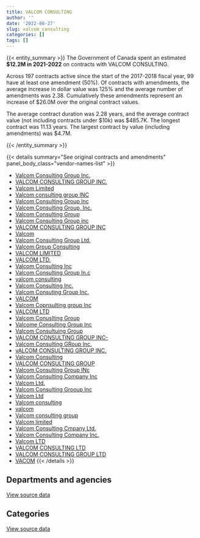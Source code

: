 ```yaml
---
title: VALCOM CONSULTING
author: ''
date: '2022-08-27'
slug: valcom_consulting
categories: []
tags: []
---
```


<script src="/rmarkdown-libs/htmlwidgets/htmlwidgets.js"></script>
<link href="/rmarkdown-libs/datatables-css/datatables-crosstalk.css" rel="stylesheet" />
<script src="/rmarkdown-libs/datatables-binding/datatables.js"></script>
<script src="/rmarkdown-libs/jquery/jquery-3.6.0.min.js"></script>
<link href="/rmarkdown-libs/dt-core-bootstrap/css/dataTables.bootstrap.min.css" rel="stylesheet" />
<link href="/rmarkdown-libs/dt-core-bootstrap/css/dataTables.bootstrap.extra.css" rel="stylesheet" />
<script src="/rmarkdown-libs/dt-core-bootstrap/js/jquery.dataTables.min.js"></script>
<script src="/rmarkdown-libs/dt-core-bootstrap/js/dataTables.bootstrap.min.js"></script>
<link href="/rmarkdown-libs/crosstalk/css/crosstalk.min.css" rel="stylesheet" />
<script src="/rmarkdown-libs/crosstalk/js/crosstalk.min.js"></script>
<script src="/rmarkdown-libs/htmlwidgets/htmlwidgets.js"></script>
<link href="/rmarkdown-libs/datatables-css/datatables-crosstalk.css" rel="stylesheet" />
<script src="/rmarkdown-libs/datatables-binding/datatables.js"></script>
<script src="/rmarkdown-libs/jquery/jquery-3.6.0.min.js"></script>
<link href="/rmarkdown-libs/dt-core-bootstrap/css/dataTables.bootstrap.min.css" rel="stylesheet" />
<link href="/rmarkdown-libs/dt-core-bootstrap/css/dataTables.bootstrap.extra.css" rel="stylesheet" />
<script src="/rmarkdown-libs/dt-core-bootstrap/js/jquery.dataTables.min.js"></script>
<script src="/rmarkdown-libs/dt-core-bootstrap/js/dataTables.bootstrap.min.js"></script>
<link href="/rmarkdown-libs/crosstalk/css/crosstalk.min.css" rel="stylesheet" />
<script src="/rmarkdown-libs/crosstalk/js/crosstalk.min.js"></script>

{{< entity_summary >}}
The Government of Canada spent an estimated **\$12.2M in 2021-2022** on contracts with VALCOM CONSULTING.

Across 197 contracts active since the start of the 2017-2018 fiscal year, 99 have at least one amendment (50%). Of contracts with amendments, the average increase in dollar value was 125% and the average number of amendments was 2.38. Cumulatively these amendments represent an increase of \$26.0M over the original contract values.

The average contract duration was 2.28 years, and the average contract value (not including contracts under \$10k) was \$485.7K. The longest contract was 11.13 years. The largest contract by value (including amendments) was \$4.7M.

{{< /entity_summary >}}

{{< details summary="See original contracts and amendments" panel_body_class="vendor-names-list" >}}
- [Valcom Consulting Group Inc.](https://search.open.canada.ca/en/ct/?sort=contract_value_f%20desc&page=1&search_text=%22Valcom%20Consulting%20Group%20Inc.%22)
- [VALCOM CONSULTING GROUP INC.](https://search.open.canada.ca/en/ct/?sort=contract_value_f%20desc&page=1&search_text=%22VALCOM%20CONSULTING%20GROUP%20INC.%22)
- [Valcom Limited](https://search.open.canada.ca/en/ct/?sort=contract_value_f%20desc&page=1&search_text=%22Valcom%20Limited%22)
- [Valcom consulting group INC](https://search.open.canada.ca/en/ct/?sort=contract_value_f%20desc&page=1&search_text=%22Valcom%20consulting%20group%20INC%22)
- [Valcom Consulting Group Inc](https://search.open.canada.ca/en/ct/?sort=contract_value_f%20desc&page=1&search_text=%22Valcom%20Consulting%20Group%20Inc%22)
- [Valcom Consulting Group, Inc.](https://search.open.canada.ca/en/ct/?sort=contract_value_f%20desc&page=1&search_text=%22Valcom%20Consulting%20Group%2c%20Inc.%22)
- [Valcom Consulting Group](https://search.open.canada.ca/en/ct/?sort=contract_value_f%20desc&page=1&search_text=%22Valcom%20Consulting%20Group%22)
- [Valcom Consulting Group inc](https://search.open.canada.ca/en/ct/?sort=contract_value_f%20desc&page=1&search_text=%22Valcom%20Consulting%20Group%20inc%22)
- [VALCOM CONSULTING GROUP INC](https://search.open.canada.ca/en/ct/?sort=contract_value_f%20desc&page=1&search_text=%22VALCOM%20CONSULTING%20GROUP%20INC%22)
- [Valcom](https://search.open.canada.ca/en/ct/?sort=contract_value_f%20desc&page=1&search_text=%22Valcom%22)
- [Valcom Consulting Group Ltd.](https://search.open.canada.ca/en/ct/?sort=contract_value_f%20desc&page=1&search_text=%22Valcom%20Consulting%20Group%20Ltd.%22)
- [Valcom Group Consulting](https://search.open.canada.ca/en/ct/?sort=contract_value_f%20desc&page=1&search_text=%22Valcom%20Group%20Consulting%22)
- [VALCOM LIMITED](https://search.open.canada.ca/en/ct/?sort=contract_value_f%20desc&page=1&search_text=%22VALCOM%20LIMITED%22)
- [VALCOM LTD.](https://search.open.canada.ca/en/ct/?sort=contract_value_f%20desc&page=1&search_text=%22VALCOM%20LTD.%22)
- [Valcom Consulting Inc](https://search.open.canada.ca/en/ct/?sort=contract_value_f%20desc&page=1&search_text=%22Valcom%20Consulting%20Inc%22)
- [Valcom Consulting Group In.c](https://search.open.canada.ca/en/ct/?sort=contract_value_f%20desc&page=1&search_text=%22Valcom%20Consulting%20Group%20In.c%22)
- [valcom consulting](https://search.open.canada.ca/en/ct/?sort=contract_value_f%20desc&page=1&search_text=%22valcom%20consulting%22)
- [Valcom Consulting Inc.](https://search.open.canada.ca/en/ct/?sort=contract_value_f%20desc&page=1&search_text=%22Valcom%20Consulting%20Inc.%22)
- [Valcom Consuting Group Inc.](https://search.open.canada.ca/en/ct/?sort=contract_value_f%20desc&page=1&search_text=%22Valcom%20Consuting%20Group%20Inc.%22)
- [VALCOM](https://search.open.canada.ca/en/ct/?sort=contract_value_f%20desc&page=1&search_text=%22VALCOM%22)
- [Valcom Copnsulting group Inc](https://search.open.canada.ca/en/ct/?sort=contract_value_f%20desc&page=1&search_text=%22Valcom%20Copnsulting%20group%20Inc%22)
- [VALCOM LTD](https://search.open.canada.ca/en/ct/?sort=contract_value_f%20desc&page=1&search_text=%22VALCOM%20LTD%22)
- [Valcom Conuslting Group](https://search.open.canada.ca/en/ct/?sort=contract_value_f%20desc&page=1&search_text=%22Valcom%20Conuslting%20Group%22)
- [Valcome Consulting Group Inc](https://search.open.canada.ca/en/ct/?sort=contract_value_f%20desc&page=1&search_text=%22Valcome%20Consulting%20Group%20Inc%22)
- [Valcom Consultuing Group](https://search.open.canada.ca/en/ct/?sort=contract_value_f%20desc&page=1&search_text=%22Valcom%20Consultuing%20Group%22)
- [VALCOM CONSULTING GROUP INC-](https://search.open.canada.ca/en/ct/?sort=contract_value_f%20desc&page=1&search_text=%22VALCOM%20CONSULTING%20GROUP%20INC-%22)
- [Valcom Consulting GRoup Inc.](https://search.open.canada.ca/en/ct/?sort=contract_value_f%20desc&page=1&search_text=%22Valcom%20Consulting%20GRoup%20Inc.%22)
- [vALCOM CONSULTING GROUP INC.](https://search.open.canada.ca/en/ct/?sort=contract_value_f%20desc&page=1&search_text=%22vALCOM%20CONSULTING%20GROUP%20INC.%22)
- [Valcom Consulting](https://search.open.canada.ca/en/ct/?sort=contract_value_f%20desc&page=1&search_text=%22Valcom%20Consulting%22)
- [VALCOM CONSULTING GROUP](https://search.open.canada.ca/en/ct/?sort=contract_value_f%20desc&page=1&search_text=%22VALCOM%20CONSULTING%20GROUP%22)
- [Valcom Consulting Group INc](https://search.open.canada.ca/en/ct/?sort=contract_value_f%20desc&page=1&search_text=%22Valcom%20Consulting%20Group%20INc%22)
- [Valcom Consulting Company Inc](https://search.open.canada.ca/en/ct/?sort=contract_value_f%20desc&page=1&search_text=%22Valcom%20Consulting%20Company%20Inc%22)
- [Valcom Ltd.](https://search.open.canada.ca/en/ct/?sort=contract_value_f%20desc&page=1&search_text=%22Valcom%20Ltd.%22)
- [Valcom Consulting Grooup Inc](https://search.open.canada.ca/en/ct/?sort=contract_value_f%20desc&page=1&search_text=%22Valcom%20Consulting%20Grooup%20Inc%22)
- [Valcom Ltd](https://search.open.canada.ca/en/ct/?sort=contract_value_f%20desc&page=1&search_text=%22Valcom%20Ltd%22)
- [Valcom consulting](https://search.open.canada.ca/en/ct/?sort=contract_value_f%20desc&page=1&search_text=%22Valcom%20consulting%22)
- [valcom](https://search.open.canada.ca/en/ct/?sort=contract_value_f%20desc&page=1&search_text=%22valcom%22)
- [Valcom consulting group](https://search.open.canada.ca/en/ct/?sort=contract_value_f%20desc&page=1&search_text=%22Valcom%20consulting%20group%22)
- [Valcom limited](https://search.open.canada.ca/en/ct/?sort=contract_value_f%20desc&page=1&search_text=%22Valcom%20limited%22)
- [Valcom Consulting Cmpany Ltd.](https://search.open.canada.ca/en/ct/?sort=contract_value_f%20desc&page=1&search_text=%22Valcom%20Consulting%20Cmpany%20Ltd.%22)
- [Valcom Consulting Company Inc.](https://search.open.canada.ca/en/ct/?sort=contract_value_f%20desc&page=1&search_text=%22Valcom%20Consulting%20Company%20Inc.%22)
- [Valcom LTD](https://search.open.canada.ca/en/ct/?sort=contract_value_f%20desc&page=1&search_text=%22Valcom%20LTD%22)
- [VALCOM CONSULTING LTD](https://search.open.canada.ca/en/ct/?sort=contract_value_f%20desc&page=1&search_text=%22VALCOM%20CONSULTING%20LTD%22)
- [VALCOM CONSULTING GROUP LTD](https://search.open.canada.ca/en/ct/?sort=contract_value_f%20desc&page=1&search_text=%22VALCOM%20CONSULTING%20GROUP%20LTD%22)
- [VACOM](https://search.open.canada.ca/en/ct/?sort=contract_value_f%20desc&page=1&search_text=%22VACOM%22)
{{< /details >}}

## Departments and agencies

<div id="htmlwidget-1" style="width:100%;height:auto;" class="datatables html-widget"></div>
<script type="application/json" data-for="htmlwidget-1">{"x":{"style":"bootstrap","filter":"none","vertical":false,"data":[["<a href=\"/departments/cas-satj/\">Courts Administration Service<\/a>","<a href=\"/departments/dfatd-maecd/\">Global Affairs Canada<\/a>","<a href=\"/departments/dfo-mpo/\">Fisheries and Oceans Canada<\/a>","<a href=\"/departments/dnd-mdn/\">National Defence<\/a>","<a href=\"/departments/nrc-cnrc/\">National Research Council Canada<\/a>","<a href=\"/departments/pwgsc-tpsgc/\">Public Services and Procurement Canada<\/a>","<a href=\"/departments/ssc-spc/\">Shared Services Canada<\/a>"],[null,null,318695.68,13132663.6,12526.77,52597.92,435506.63],[62223.2,null,83562.49,11792239.45,null,359201.06,436699.8],[null,null,20924.83,13780482.38,null,358219.64,218349.9],[null,9790.54,58209.07,11763886.37,null,322888.39,null]],"container":"<table class=\"table table-striped table-hover row-border order-column display\">\n  <thead>\n    <tr>\n      <th>Department<\/th>\n      <th>2018-2019<\/th>\n      <th>2019-2020<\/th>\n      <th>2020-2021<\/th>\n      <th>2021-2022<\/th>\n    <\/tr>\n  <\/thead>\n<\/table>","options":{"order":[[4,"desc"]],"pageLength":10,"autoWidth":true,"columnDefs":[{"targets":1,"render":"function(data, type, row, meta) {\n    return type !== 'display' ? data : DTWidget.formatCurrency(data, \"$\", 2, 3, \",\", \".\", true, null);\n  }"},{"targets":2,"render":"function(data, type, row, meta) {\n    return type !== 'display' ? data : DTWidget.formatCurrency(data, \"$\", 2, 3, \",\", \".\", true, null);\n  }"},{"targets":3,"render":"function(data, type, row, meta) {\n    return type !== 'display' ? data : DTWidget.formatCurrency(data, \"$\", 2, 3, \",\", \".\", true, null);\n  }"},{"targets":4,"render":"function(data, type, row, meta) {\n    return type !== 'display' ? data : DTWidget.formatCurrency(data, \"$\", 2, 3, \",\", \".\", true, null);\n  }"},{"width":"16%","targets":[1,2,3,4]},{"className":"dt-right","targets":[1,2,3,4]}],"orderClasses":false}},"evals":["options.columnDefs.0.render","options.columnDefs.1.render","options.columnDefs.2.render","options.columnDefs.3.render"],"jsHooks":[]}</script>
<p class="text-right">
<a href="https://github.com/GoC-Spending/contracts-data/tree/main/data/out/vendors/valcom_consulting/summary_by_fiscal_year_by_department.csv" class="source-data-link btn btn-link">View source data</a>
</p>

## Categories

<div id="htmlwidget-2" style="width:100%;height:auto;" class="datatables html-widget"></div>
<script type="application/json" data-for="htmlwidget-2">{"x":{"style":"bootstrap","filter":"none","vertical":false,"data":[["<a href=\"/categories/1_facilities_and_construction/\">Facilities and construction<\/a>","<a href=\"/categories/11_defence/\">Defence<\/a>","<a href=\"/categories/2_professional_services/\">Professional services<\/a>","<a href=\"/categories/3_information_technology/\">Information technology<\/a>","<a href=\"/categories/6_industrial_products_and_services/\">Industrial products and services<\/a>","<a href=\"/categories/8_security_and_protection/\">Security and protection<\/a>","<a href=\"/categories/9_human_capital/\">Human capital<\/a>"],[5739766.18,2006604.99,5482969.72,435506.63,40324.77,null,246818.31],[3848175.36,2211723.8,5927609.31,498923,null,null,247494.53],[3767852.07,1414972.74,8325208.25,218349.9,25194.5,1276.25,625123.04],[1986515.14,1246306.28,7687472.35,9790.54,12755.11,155276.83,1056658.12]],"container":"<table class=\"table table-striped table-hover row-border order-column display\">\n  <thead>\n    <tr>\n      <th>Category<\/th>\n      <th>2018-2019<\/th>\n      <th>2019-2020<\/th>\n      <th>2020-2021<\/th>\n      <th>2021-2022<\/th>\n    <\/tr>\n  <\/thead>\n<\/table>","options":{"order":[[4,"desc"]],"dom":"t","pageLength":30,"autoWidth":true,"columnDefs":[{"targets":1,"render":"function(data, type, row, meta) {\n    return type !== 'display' ? data : DTWidget.formatCurrency(data, \"$\", 2, 3, \",\", \".\", true, null);\n  }"},{"targets":2,"render":"function(data, type, row, meta) {\n    return type !== 'display' ? data : DTWidget.formatCurrency(data, \"$\", 2, 3, \",\", \".\", true, null);\n  }"},{"targets":3,"render":"function(data, type, row, meta) {\n    return type !== 'display' ? data : DTWidget.formatCurrency(data, \"$\", 2, 3, \",\", \".\", true, null);\n  }"},{"targets":4,"render":"function(data, type, row, meta) {\n    return type !== 'display' ? data : DTWidget.formatCurrency(data, \"$\", 2, 3, \",\", \".\", true, null);\n  }"},{"width":"16%","targets":[1,2,3,4]},{"className":"dt-right","targets":[1,2,3,4]}],"orderClasses":false,"lengthMenu":[10,25,30,50,100]}},"evals":["options.columnDefs.0.render","options.columnDefs.1.render","options.columnDefs.2.render","options.columnDefs.3.render"],"jsHooks":[]}</script>
<p class="text-right">
<a href="https://github.com/GoC-Spending/contracts-data/tree/main/data/out/vendors/valcom_consulting/summary_by_fiscal_year_by_category.csv" class="source-data-link btn btn-link">View source data</a>
</p>
